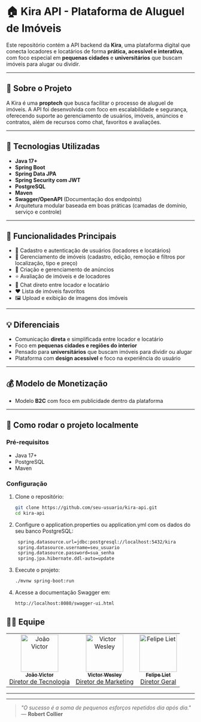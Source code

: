 # 🏠 Kira API - Plataforma de Aluguel de Imóveis

Este repositório contém a API backend da **Kira**, uma plataforma digital que conecta locadores e locatários de forma **prática, acessível e interativa**, com foco especial em **pequenas cidades** e **universitários** que buscam imóveis para alugar ou dividir.

---

## 🚀 Sobre o Projeto

A Kira é uma **proptech** que busca facilitar o processo de aluguel de imóveis. A API foi desenvolvida com foco em escalabilidade e segurança, oferecendo suporte ao gerenciamento de usuários, imóveis, anúncios e contratos, além de recursos como chat, favoritos e avaliações.

---

## 🔧 Tecnologias Utilizadas

- **Java 17+**
- **Spring Boot**
- **Spring Data JPA**
- **Spring Security com JWT**
- **PostgreSQL**
- **Maven**
- **Swagger/OpenAPI** (Documentação dos endpoints)
- Arquitetura modular baseada em boas práticas (camadas de domínio, serviço e controle)

---

## 🧩 Funcionalidades Principais

- 🔐 Cadastro e autenticação de usuários (locadores e locatários)
- 🏡 Gerenciamento de imóveis (cadastro, edição, remoção e filtros por localização, tipo e preço)
- 📢 Criação e gerenciamento de anúncios
- ⭐ Avaliação de imóveis e de locadores
- 💬 Chat direto entre locador e locatário
- ❤️ Lista de imóveis favoritos
- 🖼️ Upload e exibição de imagens dos imóveis

---

## 💡 Diferenciais

- Comunicação **direta** e simplificada entre locador e locatário
- Foco em **pequenas cidades e regiões do interior**
- Pensado para **universitários** que buscam imóveis para dividir ou alugar
- Plataforma com **design acessível** e foco na experiência do usuário

---

## 💰 Modelo de Monetização

- Modelo **B2C** com foco em publicidade dentro da plataforma

---

## 🧪 Como rodar o projeto localmente

### Pré-requisitos

- Java 17+
- PostgreSQL
- Maven

### Configuração

1. Clone o repositório:
   ```bash
   git clone https://github.com/seu-usuario/kira-api.git
   cd kira-api
   ```
2. Configure o application.properties ou application.yml com os dados do seu banco PostgreSQL:
   ```bash
    spring.datasource.url=jdbc:postgresql://localhost:5432/kira
    spring.datasource.username=seu_usuario
    spring.datasource.password=sua_senha
    spring.jpa.hibernate.ddl-auto=update
   ```
3. Execute o projeto:
   ```bash
   ./mvnw spring-boot:run
   ```
4. Acesse a documentação Swagger em:
   ```bash
   http://localhost:8080/swagger-ui.html
   ```

## 👨‍💻 Equipe

<table>
  <tr>
    <td align="center">
      <a href="https://github.com/JVictor011">
        <img src="https://github.com/JVictor011.png" width="100px;" alt="João Victor"/>
        <br />
        <sub><b>João Victor</b></sub><br />
        Diretor de Tecnologia
      </a>
    </td>
    <td align="center">
      <a href="https://github.com/vctrwesley">
        <img src="https://github.com/vctrwesley.png" width="100px;" alt="Victor Wesley"/>
        <br />
        <sub><b>Victor Wesley</b></sub><br />
        Diretor de Marketing
      </a>
    </td>
    <td align="center">
      <a href="https://github.com/FelpLiet">
        <img src="https://github.com/FelpLiet.png" width="100px;" alt="Felipe Liet"/>
        <br />
        <sub><b>Felipe Liet</b></sub><br />
        Diretor Geral
      </a>
    </td>
  </tr>
</table>

---

---

> _"O sucesso é a soma de pequenos esforços repetidos dia após dia."_  
> — **Robert Collier**
